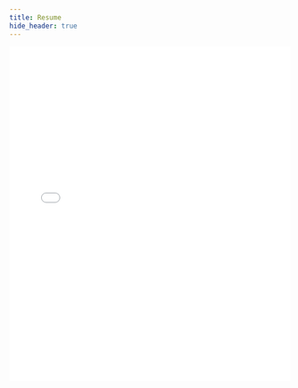 ```yaml
---
title: Resume
hide_header: true
---
```


<div style="background-color: white;">
  <iframe src="{{ '/assets/resume.pdf#pagemode=none' | relative_url }}" type="application/pdf" width="100%" height="600px" style="border: none;">
    <p>Your browser does not support PDFs. <a href="{{ '/assets/resume.pdf' | relative_url }}">Download the PDF</a>.</p>
  </iframe>
</div>
